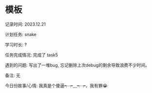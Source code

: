 # 模板

记录时间: 2023.12.21

计划任务: snake

学习时长: ?

任务完成情况: 完成了 task5

遇到的问题: 写出了一堆bug, 忘记删除上次debug的剩余导致浪费不少时间。

备注:  无

今日份故事/心情: 我真是个傻逼┭┮﹏┭┮，我有罪😭